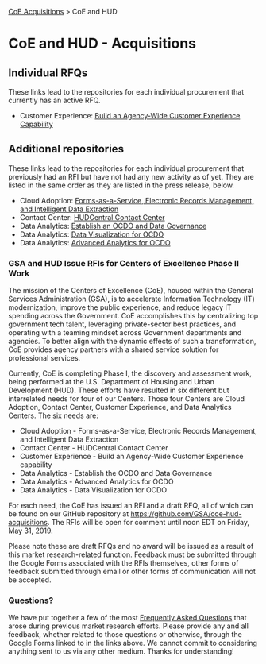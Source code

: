 [CoE Acquisitions](https://github.com/GSA/coe-acquisitions) > CoE and HUD


# CoE and HUD - Acquisitions

## Individual RFQs

These links lead to the repositories for each individual procurement that currently has an active RFQ.

* Customer Experience: [Build an Agency-Wide Customer Experience Capability](https://github.com/GSA/coe-hud-acq-agency-wide-cx)

## Additional repositories

These links lead to the repositories for each individual procurement that previously had an RFI but have not had any new activity as of yet. They are listed in the same order as they are listed in the press release, below.

* Cloud Adoption: [Forms-as-a-Service, Electronic Records Management, and Intelligent Data Extraction](https://github.com/GSA/coe-hud-acq-faas-erm-ide)
* Contact Center: [HUDCentral Contact Center](https://github.com/GSA/coe-hud-acq-hudcentral)
* Data Analytics: [Establish an OCDO and Data Governance](https://github.com/GSA/coe-hud-acq-ocdo)
* Data Analytics: [Data Visualization for OCDO](https://github.com/GSA/coe-hud-acq-data-visualization)
* Data Analytics: [Advanced Analytics for OCDO](https://github.com/GSA/coe-hud-acq-advanced-analytics)

### GSA and HUD Issue RFIs for Centers of Excellence Phase II Work

The mission of the Centers of Excellence (CoE), housed within the General Services Administration (GSA), is to accelerate Information Technology (IT) modernization, improve the public experience, and reduce legacy IT spending across the Government. CoE accomplishes this by centralizing top government tech talent, leveraging private-sector best practices, and operating with a teaming mindset across Government departments and agencies. To better align with the dynamic effects of such a transformation, CoE provides agency partners with a shared service solution for professional services.

Currently, CoE is completing Phase I, the discovery and assessment work, being performed at the U.S. Department of Housing and Urban Development (HUD). These efforts have resulted in six different but interrelated needs for four of our Centers. Those four Centers are Cloud Adoption, Contact Center, Customer Experience, and Data Analytics Centers. The six needs are:

* Cloud Adoption - Forms-as-a-Service, Electronic Records Management, and Intelligent Data Extraction
* Contact Center - HUDCentral Contact Center
* Customer Experience - Build an Agency-Wide Customer Experience capability
* Data Analytics - Establish the OCDO and Data Governance
* Data Analytics - Advanced Analytics for OCDO
* Data Analytics - Data Visualization for OCDO

For each need, the CoE has issued an RFI and a draft RFQ, all of which can be found on our GitHub repository at https://github.com/GSA/coe-hud-acquisitions. The RFIs will be open for comment until noon EDT on Friday, May 31, 2019. 

Please note these are draft RFQs and no award will be issued as a result of this market research-related function. Feedback must be submitted through the Google Forms associated with the RFIs themselves, other forms of feedback submitted through email or other forms of communication will not be accepted. 

### Questions?

We have put together a few of the most [Frequently Asked Questions](FAQ.md) that arose during previous market research efforts. Please provide any and all feedback, whether related to those questions or otherwise, through the Google Forms linked to in the links above. We cannot commit to considering anything sent to us via any other medium. Thanks for understanding!

